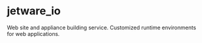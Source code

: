 # jetware_io
Web site and appliance building service. Customized runtime environments for web applications.

